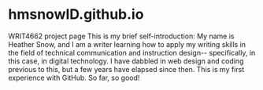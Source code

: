 # hmsnowID.github.io
WRIT4662 project page
This is my brief self-introduction: My name is Heather Snow, and I am a writer learning how to apply my writing skills in the field of technical communication and instruction design-- specifically, in this case, in digital technology. I have dabbled in web design and coding previous to this, but a few years have elapsed since then. This is my first experience with GitHub. So far, so good!
